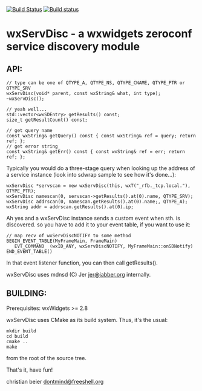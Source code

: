 [![Build Status](https://travis-ci.org/bk138/wxservdisc.svg?branch=master)](https://travis-ci.org/bk138/wxservdisc) [![Build status](https://ci.appveyor.com/api/projects/status/f9bga2cpp77m2ab7?svg=true)](https://ci.appveyor.com/project/bk138/wxservdisc)


wxServDisc - a wxwidgets zeroconf service discovery module
==========================================================

API:
---

	// type can be one of QTYPE_A, QTYPE_NS, QTYPE_CNAME, QTYPE_PTR or QTYPE_SRV  
	wxServDisc(void* parent, const wxString& what, int type);
	~wxServDisc();

	// yeah well...
	std::vector<wxSDEntry> getResults() const;
	size_t getResultCount() const;

	// get query name
	const wxString& getQuery() const { const wxString& ref = query; return ref; };
	// get error string
	const wxString& getErr() const { const wxString& ref = err; return ref; };


Typically you would do a three-stage query when looking up the address of a 
service instance (look into sdwrap sample to see how it's done...):

	wxServDisc *servscan = new wxServDisc(this, wxT("_rfb._tcp.local."), QTYPE_PTR);
	wxServDisc namescan(0, servscan->getResults().at(0).name, QTYPE_SRV);
	wxServDisc addrscan(0, namescan.getResults().at(0).name;, QTYPE_A);
	wxString addr = addrscan.getResults().at(0).ip;

  
Ah yes and a wxServDisc instance sends a custom event when sth. is discovered.
so you have to add it to your event table, if you want to use it:

	// map recv of wxServDiscNOTIFY to some method
	BEGIN_EVENT_TABLE(MyFrameMain, FrameMain)
	   EVT_COMMAND  (wxID_ANY, wxServDiscNOTIFY, MyFrameMain::onSDNotify)
	END_EVENT_TABLE()

In that event listener function, you can then call getResults().


wxServDisc uses mdnsd (C) Jer <jer@jabber.org> internally. 




BUILDING:
--------


Prerequisites:  wxWidgets >= 2.8

wxServDisc uses CMake as its build system. Thus, it's the usual:

    mkdir build
    cd build
    cmake ..
    make

from the root of the source tree.



That's it, have fun!

   christian beier <dontmind@freeshell.org>
 
